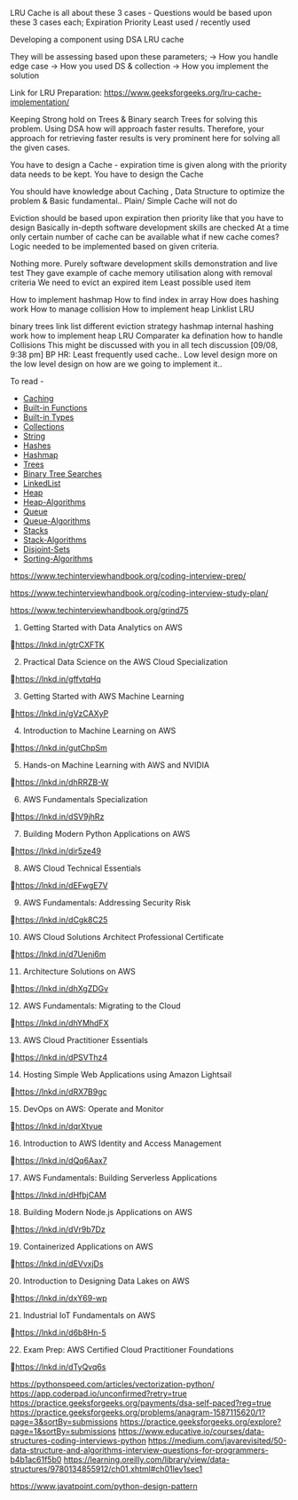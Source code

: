 

LRU Cache is all about these 3 cases - Questions would be based upon these 3 cases each;
Expiration
Priority
Least used / recently used

Developing a component using DSA
LRU cache

They will be assessing based upon these parameters;
-> How you handle edge case
-> How you used DS & collection
-> How you implement the solution

Link for LRU Preparation: https://www.geeksforgeeks.org/lru-cache-implementation/


Keeping Strong hold on Trees & Binary search Trees for solving this problem. Using DSA how will approach faster results. Therefore, your approach for retrieving faster results is very prominent here for solving all the given cases.

You have to design a Cache - expiration time is given along with the priority data needs to be kept. You have to design the Cache

You should have knowledge about Caching , Data Structure to optimize the problem & Basic fundamental.. Plain/ Simple Cache will not do

Eviction should be based upon expiration then priority like that you have to design
Basically in-depth software development skills are checked
At a time only certain number of cache can be available what if new cache comes? Logic needed to be implemented based on given criteria.

Nothing more. Purely software development skills demonstration and live test
They gave example of cache memory utilisation along with removal criteria
We need to evict an expired  item
Least possible used item

How to implement hashmap
How to find index in array
How does hashing work
How to manage collision
How to implement heap
Linklist
LRU

binary trees
link list
different eviction strategy
hashmap
internal hashing work
how to implement heap
LRU
Comparater ka defination
how to handle Collisions
This might be discussed with you in all tech discussion
[09/08, 9:38 pm] BP HR: Least frequently used cache..
Low level design
more on the low level design on how are we going to implement it..

To read - 
* [Caching](../../Software-Design/caching.md)
* [Built-in Functions](../../Languages/Python/Built-in-Functions.md)
* [Built-in Types](../../Languages/Python/Built-in-Types.md)
* [Collections](../../Languages/Python/Collections.md)
* [String](../../Languages/Python/String.md)
* [Hashes](Hashes.md)
* [Hashmap](Hashmap.md)
* [Trees](Trees.md)
* [Binary Tree Searches](BFS-DFS-Searches.md)
* [LinkedList](Linked-Lists.md)
* [Heap](Heaps.md)
* [Heap-Algorithms](Heap-Algorithms.md)
* [Queue](Queues.md)
* [Queue-Algorithms](Queue-Algorithms.md)
* [Stacks](Stacks.md)
* [Stack-Algorithms](Stack-Algorithms.md)
* [Disjoint-Sets](Disjoint-Sets.md)
* [Sorting-Algorithms](Sorting-Algorithms.md)


https://www.techinterviewhandbook.org/coding-interview-prep/

https://www.techinterviewhandbook.org/coding-interview-study-plan/

https://www.techinterviewhandbook.org/grind75


1. Getting Started with Data Analytics on AWS

🔗https://lnkd.in/gtrCXFTK

2. Practical Data Science on the AWS Cloud Specialization

🔗https://lnkd.in/gffvtqHq

3. Getting Started with AWS Machine Learning

🔗https://lnkd.in/gVzCAXyP

4. Introduction to Machine Learning on AWS

🔗https://lnkd.in/gutChpSm

5. Hands-on Machine Learning with AWS and NVIDIA

🔗https://lnkd.in/dhRRZB-W

6. AWS Fundamentals Specialization

🔗https://lnkd.in/dSV9jhRz

7. Building Modern Python Applications on AWS

🔗https://lnkd.in/dir5ze49

8. AWS Cloud Technical Essentials

🔗https://lnkd.in/dEFwgE7V

9. AWS Fundamentals: Addressing Security Risk

🔗https://lnkd.in/dCgk8C25

10. AWS Cloud Solutions Architect Professional Certificate

🔗https://lnkd.in/d7Ueni6m

11. Architecture Solutions on AWS

🔗https://lnkd.in/dhXgZDGv

12. AWS Fundamentals: Migrating to the Cloud

🔗https://lnkd.in/dhYMhdFX

13. AWS Cloud Practitioner Essentials

🔗https://lnkd.in/dPSVThz4

14. Hosting Simple Web Applications using Amazon Lightsail

🔗https://lnkd.in/dRX7B9gc

15. DevOps on AWS: Operate and Monitor

🔗https://lnkd.in/dqrXtyue

16. Introduction to AWS Identity and Access Management

🔗https://lnkd.in/dQq6Aax7

17. AWS Fundamentals: Building Serverless Applications

🔗https://lnkd.in/dHfbjCAM

18. Building Modern Node.js Applications on AWS

🔗https://lnkd.in/dVr9b7Dz

19. Containerized Applications on AWS

🔗https://lnkd.in/dEVvxjDs

20. Introduction to Designing Data Lakes on AWS

🔗https://lnkd.in/dxY69-wp

21. Industrial IoT Fundamentals on AWS

🔗https://lnkd.in/d6b8Hn-5

22. Exam Prep: AWS Certified Cloud Practitioner Foundations

🔗https://lnkd.in/dTyQvq6s

https://pythonspeed.com/articles/vectorization-python/
https://app.coderpad.io/unconfirmed?retry=true
https://practice.geeksforgeeks.org/payments/dsa-self-paced?reg=true
https://practice.geeksforgeeks.org/problems/anagram-1587115620/1?page=3&sortBy=submissions
https://practice.geeksforgeeks.org/explore?page=1&sortBy=submissions
https://www.educative.io/courses/data-structures-coding-interviews-python
https://medium.com/javarevisited/50-data-structure-and-algorithms-interview-questions-for-programmers-b4b1ac61f5b0
https://learning.oreilly.com/library/view/data-structures/9780134855912/ch01.xhtml#ch01lev1sec1

https://www.javatpoint.com/python-design-pattern